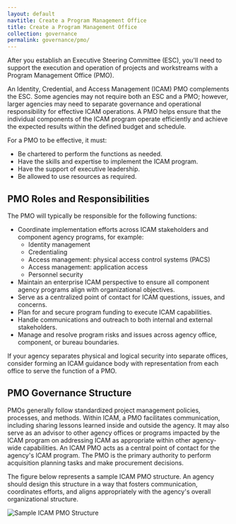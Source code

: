 ```yaml
---
layout: default
navtitle: Create a Program Management Office
title: Create a Program Management Office
collection: governance
permalink: governance/pmo/
---
```


After you establish an Executive Steering Committee (ESC), you'll need to support the execution and operation of projects and workstreams with a Program Management Office (PMO).

An Identity, Credential, and Access Management (ICAM) PMO complements the ESC. Some agencies may not require both an ESC and a PMO; however, larger agencies may need to separate governance and operational responsibility for effective ICAM operations. A PMO helps ensure that the individual components of the ICAM program operate efficiently and achieve the expected results within the defined budget and schedule.

For a PMO to be effective, it must:

- Be chartered to perform the functions as needed.
- Have the skills and expertise to implement the ICAM program.
- Have the support of executive leadership.
- Be allowed to use resources as required.

## PMO Roles and Responsibilities

The PMO will typically be responsible for the following functions:

- Coordinate implementation efforts across ICAM stakeholders and component agency programs, for example:
    - Identity management
    - Credentialing 
    - Access management: physical access control systems (PACS)
    - Access management: application access
    - Personnel security
- Maintain an enterprise ICAM perspective to ensure all component agency programs align with organizational objectives.
- Serve as a centralized point of contact for ICAM questions, issues, and concerns.
- Plan for and secure program funding to execute ICAM capabilities.
- Handle communications and outreach to both internal and external stakeholders.
- Manage and resolve program risks and issues across agency office, component, or bureau boundaries.

If your agency separates physical and logical security into separate offices, consider forming an ICAM guidance body with representation from each office to serve the function of a PMO.

## PMO Governance Structure

PMOs generally follow standardized project management policies, processes, and methods. Within ICAM, a PMO facilitates communication, including sharing lessons learned inside and outside the agency. It may also serve as an advisor to other agency offices or programs impacted by the ICAM program on addressing ICAM as appropriate within other agency-wide capabilities. An ICAM PMO acts as a central point of contact for the agency's ICAM program. The PMO is the primary authority to perform acquisition planning tasks and make procurement decisions.

The figure below represents a sample ICAM PMO structure. An agency should design this structure in a way that fosters communication, coordinates efforts, and aligns appropriately with the agency's overall organizational structure.

![Sample ICAM PMO Structure]({{site.baseurl}}/img/Sample_ICAM_PMO_Structure.png)

